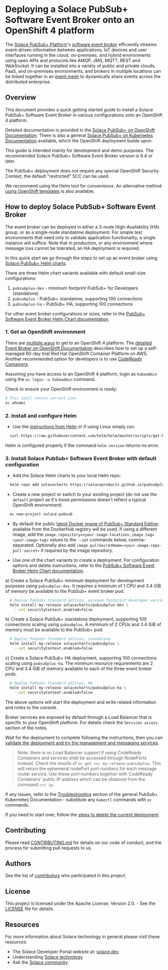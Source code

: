 # Deploying a Solace PubSub+ Software Event Broker onto an OpenShift 4 platform

The [Solace PubSub+ Platform](https://solace.com/products/platform/)'s [software event broker](https://solace.com/products/event-broker/software/) efficiently streams event-driven information between applications, IoT devices and user interfaces running in the cloud, on-premises, and hybrid environments using open APIs and protocols like AMQP, JMS, MQTT, REST and WebSocket. It can be installed into a variety of public and private clouds, PaaS, and on-premises environments, and brokers in multiple locations can be linked together in an [event mesh](https://solace.com/what-is-an-event-mesh/) to dynamically share events across the distributed enterprise.

## Overview

This document provides a quick getting started guide to install a Solace PubSub+ Software Event Broker in various configurations onto an OpenShift 4 platform.

Detailed documentation is provided in the [Solace PubSub+ on OpenShift Documentation](/docs/PubSubPlusOpenShiftDeployment.md). There is also a general [Solace PubSub+ on Kubernetes Documentation](//github.com/SolaceProducts/pubsubplus-kubernetes-quickstart/blob/master/docs/PubSubPlusK8SDeployment.md) available, which the OpenShift deployment  builds upon.

This guide is intended mainly for development and demo purposes. The recommended Solace PubSub+ Software Event Broker version is 9.4 or later.

The PubSub+ deployment does not require any special OpenShift Security Context, the default "restricted" SCC can be used.

We recommend using the Helm tool for convenience. An alternative method [using OpenShift templates](/docs/PubSubPlusOpenShiftDeployment.md#step-6-option-2-deploy-the-event-broker-using-the-openshift-templates-included-in-this-project) is also available.

## How to deploy Solace PubSub+ Software Event Broker

The event broker can be deployed in either a 3-node High-Availability (HA) group, or as a single-node standalone deployment. For simple test environments that need only to validate application functionality, a single instance will suffice. Note that in production, or any environment where message loss cannot be tolerated, an HA deployment is required.

In this quick start we go through the steps to set up an event broker using [Solace PubSub+ Helm charts](//hub.helm.sh/charts/solace).

There are three Helm chart variants available with default small-size configurations:
1.	`pubsubplus-dev` - minimum footprint PubSub+ for Developers (standalone)
2.	`pubsubplus` - PubSub+ standalone, supporting 100 connections
3.	`pubsubplus-ha` - PubSub+ HA, supporting 100 connections

For other event broker configurations or sizes, refer to the [PubSub+ Software Event Broker Helm Chart documentation](/pubsubplus/README.md).

### 1. Get an OpenShift environment

There are [multiple ways](https://www.openshift.com/try ) to get to an OpenShift 4 platform. The [detailed Event Broker on OpenShift Documentation](/docs/PubSubPlusOpenShiftDeployment.md#step-1-optional--aws-deploy-openshift-container-platform-onto-aws-using-the-redhat-openshift-aws-quickstart-project) describes how to set up a self-managed 60-day trial Red Hat OpenShift Container Platform on AWS. Another recommended option for developers is to use [CodeReady Containers](https://developers.redhat.com/products/codeready-containers/overview).

Assuming you have access to an OpenShift 4 platform, login as `kubeadmin` using the `oc login -u kubeadmin` command.

Check to ensure your OpenShift environment is ready:
```bash
# This shall return current user
oc whoami
```

### 2. Install and configure Helm

- Use the [instructions from Helm](//github.com/helm/helm#install) or if using Linux simply run:
```bash
  curl https://raw.githubusercontent.com/helm/helm/master/scripts/get-helm-3 | bash
```

Helm is configured properly if the command `helm version` returns no error.


### 3. Install Solace PubSub+ Software Event Broker with default configuration

- Add the Solace Helm charts to your local Helm repo:
```bash
  helm repo add solacecharts https://solaceproducts.github.io/pubsubplus-kubernetes-quickstart/helm-charts
```

- Create a new project or switch to your existing project (do not use the `default` project as it's loose permissions doesn't reflect a typical OpenShift environment)
```bash
  oc new-project solace-pubsub
```

- By default the public [latest Docker image of PubSub+ Standard Edition](https://hub.Docker.com/r/solace/solace-pubsub-standard/tags/) available from the DockerHub registry will be used. If using a different image, add the `image.repository=<your-image-location>,image.tag=<your-image-tag>` values to the `--set` commands below, comma-separated. Optionally also add `image.pullSecretName=<your-image-repo-pull-secret>` if required by the image repository.

- Use one of the chart variants to create a deployment. For configuration options and delete instructions, refer to the [PubSub+ Software Event Broker Helm Chart documentation](https://github.com/SolaceProducts/pubsubplus-kubernetes-quickstart/tree/master/pubsubplus#configuration).

a) Create a Solace PubSub+ minimum deployment for development purposes using `pubsubplus-dev`. It requires a minimum of 1 CPU and 3.4 GiB of memory be available to the PubSub+ event broker pod.
```bash
  # Deploy PubSub+ Standard edition, minimum footprint developer version
  helm install my-release solacecharts/pubsubplus-dev \
    --set securityContext.enabled=false
```

b) Create a Solace PubSub+ standalone deployment, supporting 100 connections scaling using `pubsubplus`. A minimum of 2 CPUs and 3.4 GiB of memory must be available to the PubSub+ pod.
```bash
  # Deploy PubSub+ Standard edition, standalone
  helm install my-release solacecharts/pubsubplus \
    --set securityContext.enabled=false
```

c) Create a Solace PubSub+ HA deployment, supporting 100 connections scaling using `pubsubplus-ha`. The minimum resource requirements are 2 CPU and 3.4 GiB of memory available to each of the three event broker pods.
```bash
  # Deploy PubSub+ Standard edition, HA
  helm install my-release solacecharts/pubsubplus-ha \
    --set securityContext.enabled=false
```
</p>
</details>

The above options will start the deployment and write related information and notes to the console.

Broker services are exposed by default through a Load Balancer that is specific to your OpenShift platform. For details check the `Services access` section of the notes.

Wait for the deployment to complete following the instructions, then you can [validate the deployment and try the management and messaging services](/docs/PubSubPlusOpenShiftDeployment.md#validating-the-deployment).
 
> Note: there is no Load Balancer support if using CodeReady Containers and services shall be accessed through NodePorts instead. Check the results of `oc get svc my-release-pubsubplus`. This will return the ephemeral nodePort port numbers for each message router service. Use these port numbers together with CodeReady Containers' public IP address which can be obtained from the command `crc ip`.

If any issues, refer to the [Troubleshooting](https://github.com/SolaceProducts/pubsubplus-kubernetes-quickstart/blob/master/docs/PubSubPlusK8SDeployment.md#troubleshooting) section of the general PubSub+ Kubernetes Documentation - substitute any `kubectl` commands with `oc` commands.

If you need to start over, follow the [steps to delete the current deployment](/docs/PubSubPlusOpenShiftDeployment.md#deleting-the-pubsub-event-broker-deployment).


## Contributing

Please read [CONTRIBUTING.md](CONTRIBUTING.md) for details on our code of conduct, and the process for submitting pull requests to us.

## Authors

See the list of [contributors](//github.com/SolaceProducts/solace-kubernetes-quickstart/graphs/contributors) who participated in this project.

## License

This project is licensed under the Apache License, Version 2.0. - See the [LICENSE](LICENSE) file for details.

## Resources

For more information about Solace technology in general please visit these resources:

- The Solace Developer Portal website at: [solace.dev](//solace.dev/)
- Understanding [Solace technology](//solace.com/products/platform/)
- Ask the [Solace community](//dev.solace.com/community/).
